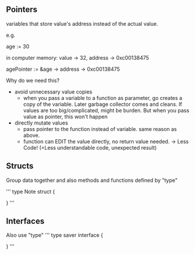 Pointers
--------

variables that store value's address instead of the actual value.

e.g.

age := 30

in computer memory: value -> 32, address -> 0xc00138475

agePointer := &age -> address -> 0xc00138475

Why do we need this?
- avoid unnecessary value copies
    - when you pass a variable to a function as parameter, go creates a copy of the variable.
    Later garbage collector comes and cleans. If values are too big/complicated, might be burden.
    But when you pass value as pointer, this won't happen
- directly mutate values
    - pass pointer to the function instead of variable. same reason as above.
    - function can EDIT the value directly, no return value needed. -> Less Code! (=Less understandable code, unexpected result)


Structs
-------

Group data together and also methods and functions
defined by "type"

'''
type Note struct {

}
'''

Interfaces
----------

Also use "type"
'''
type saver interface {

}
'''